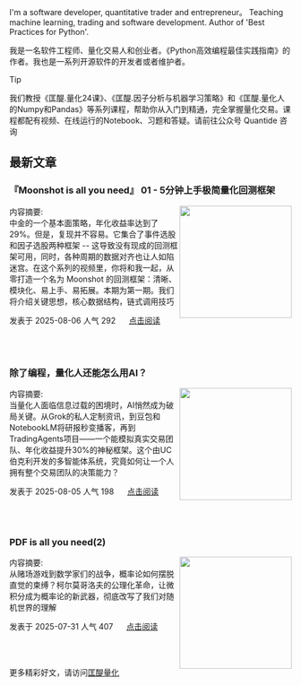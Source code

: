 I'm a software developer, quantitative trader and entrepreneur。 Teaching machine learning, trading and software development. Author of 'Best Practices for Python'. 

我是一名软件工程师、量化交易人和创业者。《Python高效编程最佳实践指南》的作者。我也是一系列开源软件的开发者或者维护者。
>[!tip]
>我们教授《匡醍.量化24课》、《匡醍.因子分析与机器学习策略》和《匡醍.量化人的Numpy和Pandas》等系列课程，帮助你从入门到精通，完全掌握量化交易。课程都配有视频、在线运行的Notebook、习题和答疑。请前往公众号 Quantide 咨询

## 最新文章

<div class="as-grid m-t-md">
<div class="card-columns">
    
<div>
<h3>『Moonshot is all you need』 01 - 5分钟上手极简量化回测框架</h3>
<img src="https://images.jieyu.ai/images/hot/mybook/women-sweatshirt-indoor.jpg" style="height: 200px" align="right"/>
<p><span>内容摘要:<br></span>中金的一个基本面策略，年化收益率达到了29%。但是，复现并不容易。它集合了事件选股和因子选股两种框架 -- 这导致没有现成的回测框架可用，同时，各种周期的数据对齐也让人如陷迷宫。在这个系列的视频里，你将和我一起，从零打造一个名为 Moonshot 的回测框架：清晰、模块化、易上手、易拓展。本期为第一期。我们将介绍关键思想，核心数据结构，链式调用技巧</p>

<p><span style="margin-right:20px">发表于 2025-08-06 人气 292 </span><span><a href="https://www.jieyu.ai/blog/posts/tools/moonshot/moonshot-is-all-you-need-1/">点击阅读</a></span></p>

</div><!--end-article-->
<br/>
<br/>


<div>
<h3>除了编程，量化人还能怎么用AI？</h3>
<img src="https://cdn.jsdelivr.net/gh/zillionare/imgbed2@main/images/2025/08/brooke-lark-8beTH4VkhLI-unsplash.jpg" style="height: 200px" align="right"/>
<p><span>内容摘要:<br></span>当量化人面临信息过载的困境时，AI悄然成为破局关键。从Grok的私人定制资讯，到豆包和NotebookLM将研报秒变播客，再到TradingAgents项目——一个能模拟真实交易团队、年化收益提升30%的神秘框架。这个由UC伯克利开发的多智能体系统，究竟如何让一个人拥有整个交易团队的决策能力？</p>

<p><span style="margin-right:20px">发表于 2025-08-05 人气 198 </span><span><a href="https://www.jieyu.ai/blog/posts/tools/AI-tools/how-else-can-quant-professionals-use-ai-besides-programming/">点击阅读</a></span></p>

</div><!--end-article-->
<br/>
<br/>


<div>
<h3>PDF is all you need(2)</h3>
<img src="https://cdn.jsdelivr.net/gh/zillionare/imgbed2@main/images/2025/07/haley-phelps-S-llxYh3GzI-unsplash.jpg" style="height: 200px" align="right"/>
<p><span>内容摘要:<br></span>从赌场游戏到数学家们的战争，概率论如何摆脱直觉的束缚？柯尔莫哥洛夫的公理化革命，让微积分成为概率论的新武器，彻底改写了我们对随机世界的理解</p>

<p><span style="margin-right:20px">发表于 2025-07-31 人气 407 </span><span><a href="https://www.jieyu.ai/blog/posts/algo/pdf-is-all-you-need-2/">点击阅读</a></span></p>

</div><!--end-article-->
<br/>
<br/>

</div>
</div>

更多精彩好文，请访问[匡醍量化](https://www.jieyu.ai)


